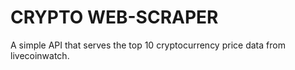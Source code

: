 # CRYPTO WEB-SCRAPER
 A simple API that serves the top 10 cryptocurrency price data from livecoinwatch.
